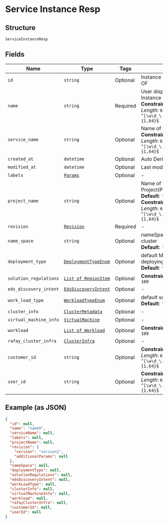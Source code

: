 
# Service Instance Resp

## Structure

`ServiceInstanceResp`

## Fields

| Name | Type | Tags | Description |
|  --- | --- | --- | --- |
| `id` | `string` | Optional | Instance UUID generated by OF |
| `name` | `string` | Required | User display name for Service Instance Id<br>**Constraints**: *Maximum Length*: `64`, *Pattern*: `^[\w\d_\.\#\$\%\|^\&\*\@\!\-]{1,64}$` |
| `service_name` | `string` | Optional | Name of the Service<br>**Constraints**: *Maximum Length*: `64`, *Pattern*: `^[\w\d_\.\#\$\%\|^\&\*\@\!\-]{1,64}$` |
| `created_at` | `datetime` | Optional | Auto Derived Time of creation |
| `modified_at` | `datetime` | Optional | Last modified time |
| `labels` | [`Params`](../../doc/models/params.md) | Optional | - |
| `project_name` | `string` | Optional | Name of the service Instance Project(Project Name)<br>**Default**: `'default'`<br>**Constraints**: *Maximum Length*: `64`, *Pattern*: `^[\w\d_\.\#\$\%\|^\&\*\@\!\-]{1,64}$` |
| `revision` | [`Revision`](../../doc/models/revision.md) | Required | - |
| `name_space` | `string` | Optional | nameSpace name inside cluster<br>**Default**: `'default'` |
| `deployment_type` | [`DeploymentTypeEnum`](../../doc/models/deployment-type-enum.md) | Optional | default MEC platform for deploying service<br>**Default**: `'PrivateMEC'` |
| `solution_regulations` | [`List of RegionItem`](../../doc/models/region-item.md) | Optional | **Constraints**: *Maximum Items*: `100` |
| `eds_discovery_intent` | [`EdsDiscoveryIntent`](../../doc/models/eds-discovery-intent.md) | Optional | - |
| `work_load_type` | [`WorkloadTypeEnum`](../../doc/models/workload-type-enum.md) | Optional | default service type<br>**Default**: `'container'` |
| `cluster_info` | [`ClusterMetadata`](../../doc/models/cluster-metadata.md) | Optional | - |
| `virtual_machine_info` | [`VirtualMachine`](../../doc/models/virtual-machine.md) | Optional | - |
| `workload` | [`List of Workload`](../../doc/models/workload.md) | Optional | **Constraints**: *Maximum Items*: `100` |
| `rafay_cluster_infra` | [`ClusterInfra`](../../doc/models/cluster-infra.md) | Optional | - |
| `customer_id` | `string` | Optional | **Constraints**: *Maximum Length*: `64`, *Pattern*: `^[\w\d_\.\#\$\%\|^\&\*\@\!\-]{1,64}$` |
| `user_id` | `string` | Optional | **Constraints**: *Maximum Length*: `64`, *Pattern*: `^[\w\d_\.\#\$\%\|^\&\*\@\!\-]{1,64}$` |

## Example (as JSON)

```json
{
  "id": null,
  "name": "name0",
  "serviceName": null,
  "labels": null,
  "projectName": null,
  "revision": {
    "version": "version2",
    "additionalParams": null
  },
  "nameSpace": null,
  "deploymentType": null,
  "solutionRegulations": null,
  "edsDiscoveryIntent": null,
  "workLoadType": null,
  "clusterInfo": null,
  "virtualMachineInfo": null,
  "workload": null,
  "rafayClusterInfra": null,
  "customerId": null,
  "userId": null
}
```

